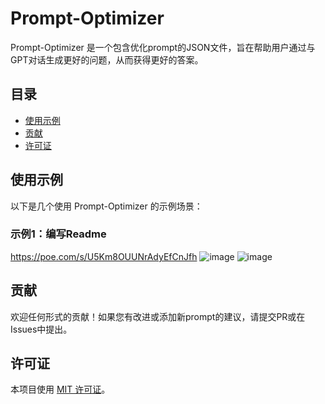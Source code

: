 # Prompt-Optimizer

Prompt-Optimizer 是一个包含优化prompt的JSON文件，旨在帮助用户通过与GPT对话生成更好的问题，从而获得更好的答案。

## 目录
- [使用示例](#使用示例)
- [贡献](#贡献)
- [许可证](#许可证)

## 使用示例
以下是几个使用 Prompt-Optimizer 的示例场景：

### 示例1：编写Readme
https://poe.com/s/U5Km8OUUNrAdyEfCnJfh
![image](https://github.com/Reborn14/Prompt-Optimizer/assets/74488779/4a46b590-b7c7-4d47-84cb-a0dfc4dd226e)
![image](https://github.com/Reborn14/Prompt-Optimizer/assets/74488779/2354efa0-103f-44ca-a3ff-936c1836b6e7)



## 贡献
欢迎任何形式的贡献！如果您有改进或添加新prompt的建议，请提交PR或在Issues中提出。

## 许可证
本项目使用 [MIT 许可证](LICENSE)。

